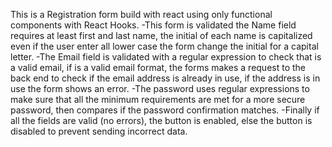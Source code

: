 This is a Registration form build with react using only functional components with React Hooks.
-This form is validated the Name field requires at least first and last name, the initial of each name is capitalized even if the user enter all lower case the form change the initial for a capital letter.
-The Email field is validated with a regular expression to check that is a valid email, if is a valid email format, the forms makes a request to the back end to check if the email address is already in use, if the address is in use the form shows an error.
-The password uses regular expressions to make sure that all the minimum requirements  are met for a more secure password, then compares if the password confirmation matches.
-Finally if all the fields are valid (no errors), the button is enabled, else the button is disabled to prevent sending incorrect data.

